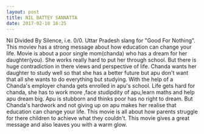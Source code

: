 ```yaml
---
layout: post
title: NIL BATTEY SANNATTA
date: 2017-02-18 16:25
---
```

Nil Divided By Silence, i.e. 0/0. Uttar Pradesh slang for "Good For Nothing". This moviev has a strong message about how education can change your life. Movie is about a poor single mom(chanda) who has a dream for her daughter(you). She works really hard to put her through school. But there is huge contradiction in there views and perspective of life. Chanda wants her daughter to study well so that she has a better future but apu don't want that all she wants to do everything but studying. With the help of a Chanda's employer chanda gets enrolled in apu's school. Life gets hard for chanda, she has to work more ,face studipdity of apu,learn maths and help apu dream big. Apu is stubborn and thinks poor has no right to dream. But Chanda's hardwork and not giving up on apu makes her realise that education can change your life. This movie is all about how parents struggle for there children to achieve what they couldn't. This movie gives a great message and also leaves you with a warm glow.

